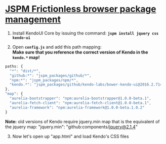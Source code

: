 # [JSPM Frictionless browser package management](http://jspm.io/)


1. Install KendoUI Core by issuing the command:
**`jspm install jquery css kendo-ui`**

2. Open **`config.js`** and add this path mapping:  
  **Make sure that you reference the correct version of Kendo in the `kendo.*` map!**  
  ```javascript
  paths: {
    "*": "dist/*",
    "github:*": "jspm_packages/github/*",
    "npm:*": "jspm_packages/npm/*",
    "kendo.*": "jspm_packages/github/kendo-labs/bower-kendo-ui@2016.2.714/js/kendo.*.js"    <----
  },
  "map": {
    "aurelia-bootstrapper": "npm:aurelia-bootstrapper@1.0.0-beta.1",
    "aurelia-fetch-client": "npm:aurelia-fetch-client@1.0.0-beta.1",
    "aurelia-framework": "npm:aurelia-framework@1.0.0-beta.1.0.2"
  }
  ```

  **Note:** old versions of Kendo require jquery.min map that is the equivalent of the jquery map: "jquery.min": "github:components/jquery@2.1.4"

3. Now let's open up "app.html" and load Kendo's CSS files

   ```html
<require from="kendo-ui/styles/kendo.common.min.css!"></require>
<require from="kendo-ui/styles/kendo.bootstrap.min.css!"></require>
```